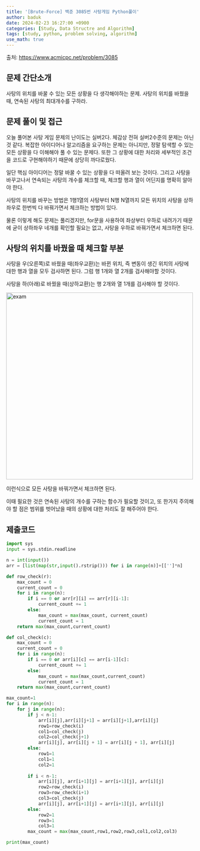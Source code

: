 ```yaml
---
title: '[Brute-Force] 백준 3085번 사탕게임 Python풀이'
author: baduk
date: 2024-02-23 16:27:00 +0900
categories: [Study, Data Structre and Algorithm]
tags: [study, python, problem solving, algorithm]
use_math: true
---
```

출처:
<https://www.acmicpc.net/problem/3085>

## 문제 간단소개
사탕의 위치를 바꿀 수 있는 모든 상황을 다 생각해야하는 문제. 사탕의 위치를 바꿨을 때, 연속된 사탕의 최대개수를 구하라.

## 문제 풀이 및 접근
오늘 풀어본 사탕 게임 문제의 난이도는 실버2다. 체감상 전혀 실버2수준의 문제는 아닌것 같다. 복잡한 아이디어나 알고리즘을 요구하는 문제는 아니지만, 정말 탐색할 수 있는 모든 상황을 다 이해해야 풀 수 있는 문제다. 또한 그 상황에 대한 처리와 세부적인 조건을 코드로 구현해야하기 때문에 상당히 까다로웠다.

일단 핵심 아이디어는 정말 바꿀 수 있는 상황을 다 떠올려 보는 것이다. 그리고 사탕을 바꾸고나서 연속되는 사탕의 개수를 체크할 때, 체크할 행과 열이 어딘지를 명확히 알아야 한다.

사탕의 위치를 바꾸는 방법은 1행1열의 사탕부터 N행 N열까지 모든 위치의 사탕을 상하좌우로 한번씩 다 바꿔가면서 체크하는 방법이 있다.

물론 이렇게 해도 문제는 풀리겠지만, for문을 사용하여 좌상부터 우하로 내려가기 때문에 굳이 상하좌우 네개를 확인할 필요는 없고, 사탕을 우하로 바꿔가면서 체크하면 된다.

## 사탕의 위치를 바꿨을 때 체크할 부분

사탕을 우(오른쪽)로 바꿨을 때(좌우교환)는 바뀐 위치, 즉 변동이 생긴 위치의 사탕에 대한 행과 열을 모두 검사하면 된다. 그럼 행 1개와 열 2개를 검사해야할 것이다.

사탕을 하(아래)로 바꿨을 때(상하교환)는 행 2개와 열 1개를 검사해야 할 것이다.

<img src='https://lh3.googleusercontent.com/pw/ABLVV85-8b6jSzBkkgkUbVANmmB3BV4ci-JT-OLysjP3ZDF_k5GQahwNBVruUSNjzo4jwfl7CDodXLs2f-7_1ISrs6tdPbRNTV6lmIiD2mffbjuzqfoKtf2QEGlfnpnSg3oXw2-wQe6SwGH5CN_sdD58j-Hq=w1008-h768-s-no-gm?authuser=0' width=500 alt='exam'>

이런식으로 모든 사탕을 바꿔가면서 체크하면 된다.

이때 필요한 것은 연속된 사탕의 개수를 구하는 함수가 필요할 것이고, 또 한가지 주의해야 할 점은 범위를 벗어났을 때의 상황에 대한 처리도 잘 해주어야 한다.


## 제출코드

```python
import sys
input = sys.stdin.readline

n = int(input())
arr = [list(map(str,input().rstrip())) for i in range(n)]+[['']*n]

def row_check(r):
    max_count = 0
    current_count = 0
    for i in range(n):
        if i == 0 or arr[r][i] == arr[r][i-1]:
            current_count += 1
        else:
            max_count = max(max_count, current_count)
            current_count = 1
    return max(max_count,current_count)

def col_check(c):
    max_count = 0
    current_count = 0
    for i in range(n):
        if i == 0 or arr[i][c] == arr[i-1][c]:
            current_count += 1
        else:
            max_count = max(max_count,current_count)
            current_count = 1
    return max(max_count,current_count)

max_count=1
for i in range(n):
    for j in range(n):
        if j < n-1:
            arr[i][j],arr[i][j+1] = arr[i][j+1],arr[i][j]
            row1=row_check(i)
            col1=col_check(j)
            col2=col_check(j+1)
            arr[i][j], arr[i][j + 1] = arr[i][j + 1], arr[i][j]
        else:
            row1=1
            col1=1
            col2=1
            
        if i < n-1:
            arr[i][j], arr[i+1][j] = arr[i+1][j], arr[i][j]
            row2=row_check(i)
            row3=row_check(i+1)
            col3=col_check(j)
            arr[i][j], arr[i+1][j] = arr[i+1][j], arr[i][j]
        else:
            row2=1
            row3=1
            col3=1
        max_count = max(max_count,row1,row2,row3,col1,col2,col3)

print(max_count)
```